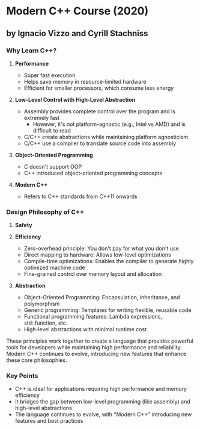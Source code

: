 # Modern C++ Course (2020)
## by Ignacio Vizzo and Cyrill Stachniss

### Why Learn C++?

1. **Performance**
   - Super fast execution
   - Helps save memory in resource-limited hardware
   - Efficient for smaller processors, which consume less energy

2. **Low-Level Control with High-Level Abstraction**
   - Assembly provides complete control over the program and is extremely fast
     - However, it's not platform-agnostic (e.g., Intel vs AMD) and is difficult to read
   - C/C++ create abstractions while maintaining platform agnosticism
   - C/C++ use a compiler to translate source code into assembly

3. **Object-Oriented Programming**
   - C doesn't support OOP
   - C++ introduced object-oriented programming concepts

4. **Modern C++**
   - Refers to C++ standards from C++11 onwards

### Design Philosophy of C++

1. **Safety**

2. **Efficiency**
   - Zero-overhead principle: You don't pay for what you don't use
   - Direct mapping to hardware: Allows low-level optimizations
   - Compile-time optimizations: Enables the compiler to generate highly optimized machine code
   - Fine-grained control over memory layout and allocation

3. **Abstraction**
   - Object-Oriented Programming: Encapsulation, inheritance, and polymorphism
   - Generic programming: Templates for writing flexible, reusable code
   - Functional programming features: Lambda expressions, std::function, etc.
   - High-level abstractions with minimal runtime cost

These principles work together to create a language that provides powerful tools for developers while maintaining high performance and reliability. Modern C++ continues to evolve, introducing new features that enhance these core philosophies.

### Key Points

- C++ is ideal for applications requiring high performance and memory efficiency
- It bridges the gap between low-level programming (like assembly) and high-level abstractions
- The language continues to evolve, with "Modern C++" introducing new features and best practices